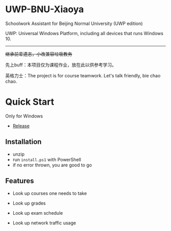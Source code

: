 ﻿﻿UWP-BNU-Xiaoya
===

Schoolwork Assistant for Beijing Normal University (UWP edition)

UWP: Universal Windows Platform, including all devices that runs Windows 10.

---

~~继承前辈遗志，小改兼容垃圾教务~~

先上buff：本项目仅为课程作业，放在此以供参考学习。

英格力士：The project is for course teamwork. Let's talk friendly, bie chao chao.

# Quick Start

Only for Windows

- [Release](https://github.com/kong-johnny/Software-Project/releases/tag/Preview)

## Installation

- unzip
- run `install.ps1` with PowerShell
- if no error thrown, you are good to go

## Features

- Look up courses one needs to take

- Look up grades

- Look up exam schedule

- Look up network traffic usage

  

